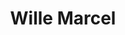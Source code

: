 ---
title: Wille Marcel
organization: Humanitarian OpenStreetMap Team
country: Brazil
talk: "Community-Driven Software Improvements"
permalink: /speakers/#wille-marcel
---